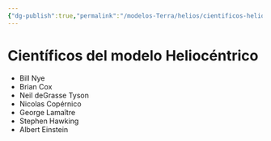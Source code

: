 ```yaml
---
{"dg-publish":true,"permalink":"/modelos-Terra/helios/cientificos-helios/"}
---
```


# Científicos del modelo Heliocéntrico
- Bill Nye
- Brian Cox
- Neil deGrasse Tyson
- Nicolas Copérnico
- George Lamaître
- Stephen Hawking
- Albert Einstein
